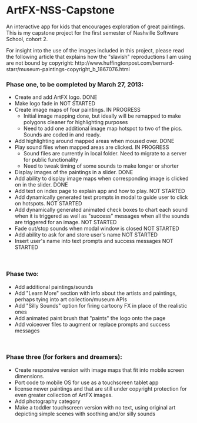 ArtFX-NSS-Capstone
==================

An interactive app for kids that encourages exploration of great paintings. This is my capstone project for the first semester of Nashville Software School, cohort 2.
<p>For insight into the use of the images included in this project, please read the following article that explains how the "slavish" reproductions I am using are not bound by copyright: http://www.huffingtonpost.com/bernard-starr/museum-paintings-copyright_b_1867076.html</p>

<html>
<h3>Phase one, to be completed by March 27, 2013: </h3>
<ul>
  <li>Create and add ArtFX logo. DONE</li>
	<li>Make logo fade in NOT STARTED</li>
	<li>Create image maps of four paintings. IN PROGRESS
		<ul>
			<li>Initial image mapping done, but ideally will be remapped to make polygons cleaner for highlighting purposes</li>
			<li>Need to add one additional image map hotspot to two of the pics. Sounds are coded in and ready. </li>
		</ul></li>
	<li>Add highlighting around mapped areas when moused over. DONE</li>
	<li>Play sound files when mapped areas are clicked. IN PROGRESS 
		<ul>
			<li>Sound files are currently in local folder. Need to migrate to a server for public functionality</li>
			<li>Need to tweak timing of some sounds to make longer or shorter</li>
		</ul></li>
	<li>Display images of the paintings in a slider. DONE</li>
	<li>Add ability to display image maps when corresponding image is clicked on in the slider. DONE</li>
	<li>Add text on index page to explain app and how to play. NOT STARTED</li>
	<li>Add dynamically generated text prompts in modal to guide user to click on hotspots. NOT STARTED</li>
	<li>Add dynamically generated animated check boxes to chart each sound when it is triggered as well as "success" messages when all the sounds are triggered for an image. NOT STARTED</li>
	<li>Fade out/stop sounds when modal window is closed NOT STARTED</li>
	<li>Add ability to ask for and store user's name NOT STARTED</li>
	<li> Insert user's name into text prompts and success messages NOT STARTED</li>
</ul><br>
<h3>Phase two: </h3>
<ul>
	<li>Add additional paintings/sounds</li>
	<li>Add "Learn More" section with info about the artists and paintings, perhaps tying into art collection/museum APIs</li>
	<li>Add "Silly Sounds" option for firing cartoony FX in place of the realistic ones</li>
	<li>Add animated paint brush that "paints" the logo onto the page</li>
	<li>Add voiceover files to augment or replace prompts and success messages</li>
</ul><br>
<h3>Phase three (for forkers and dreamers):</h3>
<ul>
	<li>Create responsive version with image maps that fit into mobile screen dimensions.</li>
	<li>Port code to mobile OS for use as a touchscreen tablet app</li>
	<li>license newer paintings and that are still under copyright protection for even greater collection of ArtFX images.</li>
	<li>Add photography category</li>
	<li>Make a toddler touchscreen version with no text, using original art depicting simple scenes with soothing and/or silly sounds</li>
</ul>


</html>
